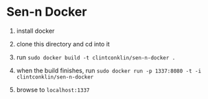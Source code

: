 # Sen-n Docker

1. install docker

2. clone this directory and cd into it

3. run `sudo docker build -t clintconklin/sen-n-docker .`

4. when the build finishes, run `sudo docker run -p 1337:8080 -t -i clintconklin/sen-n-docker`

5. browse to `localhost:1337`
